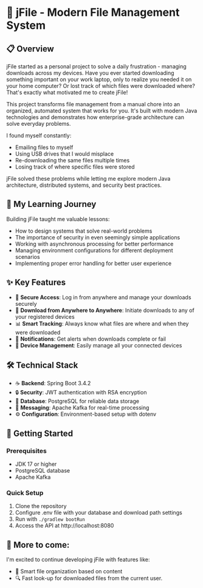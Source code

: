 # 🚀 jFile - Modern File Management System

## 📋 Overview

jFile started as a personal project to solve a daily frustration - managing downloads across my devices. Have you ever started downloading something important on your work laptop, only to realize you needed it on your home computer? Or lost track of which files were downloaded where? That's exactly what motivated me to create jFile!

This project transforms file management from a manual chore into an organized, automated system that works for you. It's built with modern Java technologies and demonstrates how enterprise-grade architecture can solve everyday problems.

I found myself constantly:
- Emailing files to myself
- Using USB drives that I would misplace
- Re-downloading the same files multiple times
- Losing track of where specific files were stored

jFile solved these problems while letting me explore modern Java architecture, distributed systems, and security best practices.

## 🌱 My Learning Journey

Building jFile taught me valuable lessons:
- How to design systems that solve real-world problems
- The importance of security in even seemingly simple applications
- Working with asynchronous processing for better performance
- Managing environment configurations for different deployment scenarios
- Implementing proper error handling for better user experience

## ✨ Key Features

- 🔐 **Secure Access**: Log in from anywhere and manage your downloads securely
- 🔄 **Download from Anywhere to Anywhere**: Initiate downloads to any of your registered devices
- 📊 **Smart Tracking**: Always know what files are where and when they were downloaded
- 🔔 **Notifications**: Get alerts when downloads complete or fail
- 📱 **Device Management**: Easily manage all your connected devices

## 🛠️ Technical Stack

- ☕ **Backend**: Spring Boot 3.4.2
- 🔒 **Security**: JWT authentication with RSA encryption
- 💾 **Database**: PostgreSQL for reliable data storage
- 📨 **Messaging**: Apache Kafka for real-time processing
- ⚙️ **Configuration**: Environment-based setup with dotenv

## 🚀 Getting Started

### Prerequisites
- JDK 17 or higher
- PostgreSQL database
- Apache Kafka

### Quick Setup
1. Clone the repository
2. Configure .env file with your database and download path settings
3. Run with `./gradlew bootRun`
4. Access the API at http://localhost:8080

## 💭 More to come:

I'm excited to continue developing jFile with features like:
- 📁 Smart file organization based on content
- 🔍 Fast look-up for downloaded files from the current user.
